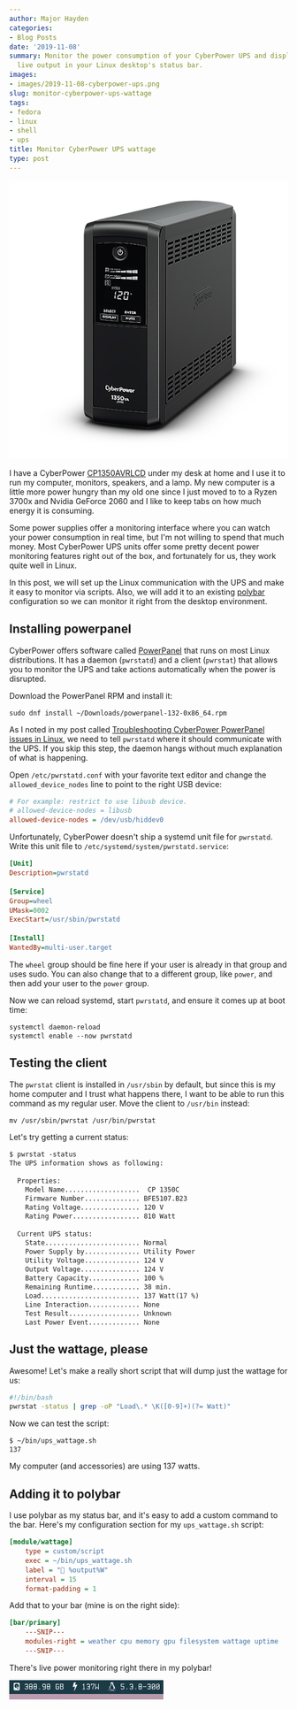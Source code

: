 ```yaml
---
author: Major Hayden
categories:
- Blog Posts
date: '2019-11-08'
summary: Monitor the power consumption of your CyberPower UPS and display the
  live output in your Linux desktop's status bar.
images:
- images/2019-11-08-cyberpower-ups.png
slug: monitor-cyberpower-ups-wattage
tags:
- fedora
- linux
- shell
- ups
title: Monitor CyberPower UPS wattage
type: post
---
```


![ups]

I have a CyberPower [CP1350AVRLCD] under my desk at home and I use it to run my
computer, monitors, speakers, and a lamp. My new computer is a little more
power hungry than my old one since I just moved to to a Ryzen 3700x and Nvidia
GeForce 2060 and I like to keep tabs on how much energy it is consuming.

Some power supplies offer a monitoring interface where you can watch your
power consumption in real time, but I'm not willing to spend that much money.
Most CyberPower UPS units offer some pretty decent power monitoring features
right out of the box, and fortunately for us, they work quite well in Linux.

In this post, we will set up the Linux communication with the UPS and make it
easy to monitor via scripts. Also, we will add it to an existing [polybar]
configuration so we can monitor it right from the desktop environment.

## Installing powerpanel

CyberPower offers software called [PowerPanel] that runs on most Linux
distributions. It has a daemon (`pwrstatd`) and a client (`pwrstat`) that
allows you to monitor the UPS and take actions automatically when the power is
disrupted.

Download the PowerPanel RPM and install it:

```text
sudo dnf install ~/Downloads/powerpanel-132-0x86_64.rpm
```

As I noted in my post called [Troubleshooting CyberPower PowerPanel issues in
Linux], we need to tell `pwrstatd` where it should communicate with the UPS.
If you skip this step, the daemon hangs without much explanation of what is
happening.

Open `/etc/pwrstatd.conf` with your favorite text editor and change the
`allowed_device_nodes` line to point to the right USB device:

```ini
# For example: restrict to use libusb device.
# allowed-device-nodes = libusb
allowed-device-nodes = /dev/usb/hiddev0
```

Unfortunately, CyberPower doesn't ship a systemd unit file for `pwrstatd`.
Write this unit file to `/etc/systemd/system/pwrstatd.service`:

```ini
[Unit]
Description=pwrstatd

[Service]
Group=wheel
UMask=0002
ExecStart=/usr/sbin/pwrstatd

[Install]
WantedBy=multi-user.target
```

The `wheel` group should be fine here if your user is already in that group
and uses sudo. You can also change that to a different group, like `power`,
and then add your user to the `power` group.

Now we can reload systemd, start `pwrstatd`, and ensure it comes up at boot
time:

```text
systemctl daemon-reload
systemctl enable --now pwrstatd
```

## Testing the client

The `pwrstat` client is installed in `/usr/sbin` by default, but since this is
my home computer and I trust what happens there, I want to be able to run this
command as my regular user. Move the client to `/usr/bin` instead:

```text
mv /usr/sbin/pwrstat /usr/bin/pwrstat
```

Let's try getting a current status:

```text
$ pwrstat -status
The UPS information shows as following:

  Properties:
    Model Name...................  CP 1350C
    Firmware Number.............. BFE5107.B23
    Rating Voltage............... 120 V
    Rating Power................. 810 Watt

  Current UPS status:
    State........................ Normal
    Power Supply by.............. Utility Power
    Utility Voltage.............. 124 V
    Output Voltage............... 124 V
    Battery Capacity............. 100 %
    Remaining Runtime............ 38 min.
    Load......................... 137 Watt(17 %)
    Line Interaction............. None
    Test Result.................. Unknown
    Last Power Event............. None
```

## Just the wattage, please

Awesome! Let's make a really short script that will dump just the wattage for
us:

```bash
#!/bin/bash
pwrstat -status | grep -oP "Load\.* \K([0-9]+)(?= Watt)"
```

Now we can test the script:

```text
$ ~/bin/ups_wattage.sh
137
```

My computer (and accessories) are using 137 watts.

## Adding it to polybar

I use polybar as my status bar, and it's easy to add a custom command to the
bar. Here's my configuration section for my `ups_wattage.sh` script:

```ini
[module/wattage]
    type = custom/script
    exec = ~/bin/ups_wattage.sh
    label = " %output%W"
    interval = 15
    format-padding = 1
```

Add that to your bar (mine is on the right side):

```ini
[bar/primary]
    ---SNIP---
    modules-right = weather cpu memory gpu filesystem wattage uptime
    ---SNIP---
```

There's live power monitoring right there in my polybar!

![polybar wattage]

[ups]: /images/2019-11-08-cyberpower-ups.png
[CP1350AVRLCD]: https://www.cyberpowersystems.com/product/ups/intelligent-lcd/cp1350avrlcd/
[polybar]: https://github.com/polybar/polybar
[PowerPanel]: https://www.cyberpowersystems.com/products/software/power-panel-personal/
[Troubleshooting CyberPower PowerPanel issues in Linux]: /2017/07/25/troubleshooting-cyberpower-powerpanel-issues-in-linux/
[polybar wattage]: /images/2019-11-08-polybar-wattage.jpg
